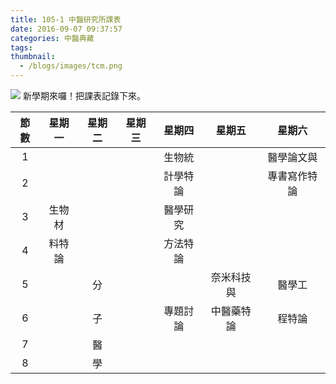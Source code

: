 ```yaml
---
title: 105-1 中醫研究所課表
date: 2016-09-07 09:37:57
categories: 中醫典藏
tags:
thumbnail:
  - /blogs/images/tcm.png
---
```

<img src="/blogs/images/tcm.png">
新學期來囉！把課表記錄下來。

| 節數 | 星期一 | 星期二 | 星期三 | 星期四 | 星期五 | 星期六 |
|:-:|:-:|:-:|:-:|:-:|:-:|:-:|
| 1 |   |   |   | 生物統 |   | 醫學論文與 |
| 2 |   |   |   | 計學特論 |   | 專書寫作特論 |
| 3 | 生物材 |   |   | 醫學研究 |   |   |
| 4 | 料特論 |   |   | 方法特論 |   |   |
| 5 |   | 分 |   |   | 奈米科技與 | 醫學工 |
| 6 |   | 子 |   | 專題討論 | 中醫藥特論 | 程特論 |
| 7 |   | 醫 |   |   |   |   |
| 8 |   | 學 |   |   |   |   |
